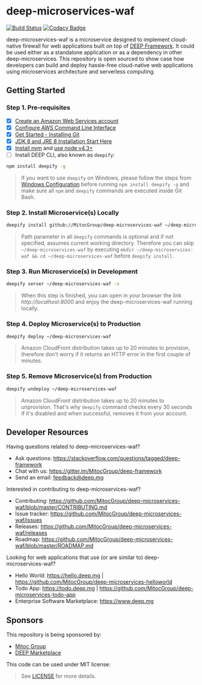 deep-microservices-waf
======================

[![Build Status](https://travis-ci.org/MitocGroup/deep-microservices-waf.svg?branch=master)](https://travis-ci.org/MitocGroup/deep-microservices-waf)
[![Codacy Badge](https://api.codacy.com/project/badge/coverage/1ad2d529275e490cb61700b3c20f771a)](https://www.codacy.com/app/MitocGroup/deep-microservices-waf)

deep-microservices-waf is a microservice designed to implement cloud-native firewall for web applications
built on top of [DEEP Framework](https://github.com/MitocGroup/deep-framework). It could be used either
as a standalone application or as a dependency in other deep-microservices. This repository is open
sourced to show case how developers can build and deploy hassle-free cloud-native web applications
using microservices architecture and serverless computing.


## Getting Started

### Step 1. Pre-requisites

- [x] [Create an Amazon Web Services account](https://www.youtube.com/watch?v=WviHsoz8yHk)
- [x] [Configure AWS Command Line Interface](https://docs.aws.amazon.com/cli/latest/userguide/cli-chap-getting-started.html)
- [x] [Get Started - Installing Git](https://git-scm.com/book/en/v2/Getting-Started-Installing-Git)
- [x] [JDK 8 and JRE 8 Installation Start Here](https://docs.oracle.com/javase/8/docs/technotes/guides/install/install_overview.html)
- [x] [Install nvm](https://github.com/creationix/nvm#install-script) and [use node v4.3+](https://github.com/creationix/nvm#usage)
- [ ] Install DEEP CLI, also known as `deepify`:

```bash
npm install deepify -g
```

> If you want to use `deepify` on Windows, please follow the steps from
[Windows Configuration](https://github.com/MitocGroup/deep-framework/blob/master/docs/windows.md)
before running `npm install deepify -g` and make sure all `npm` and `deepify` commands are executed
inside Git Bash.

### Step 2. Install Microservice(s) Locally

```bash
deepify install github://MitocGroup/deep-microservices-waf ~/deep-microservices-waf
```

> Path parameter in all `deepify` commands is optional and if not specified, assumes current
working directory. Therefore you can skip `~/deep-microservices-waf` by executing
`mkdir ~/deep-microservices-waf && cd ~/deep-microservices-waf` before `deepify install`.

### Step 3. Run Microservice(s) in Development

```bash
deepify server ~/deep-microservices-waf -o
```

> When this step is finished, you can open in your browser the link *http://localhost:8000*
and enjoy the deep-microservices-waf running locally.

### Step 4. Deploy Microservice(s) to Production

```bash
deepify deploy ~/deep-microservices-waf
```

> Amazon CloudFront distribution takes up to 20 minutes to provision, therefore don’t worry
if it returns an HTTP error in the first couple of minutes.

### Step 5. Remove Microservice(s) from Production

```bash
deepify undeploy ~/deep-microservices-waf
```

> Amazon CloudFront distribution takes up to 20 minutes to unprovision. That's why `deepify`
command checks every 30 seconds if it's disabled and when successful, removes it from your account.


## Developer Resources

Having questions related to deep-microservices-waf?

- Ask questions: https://stackoverflow.com/questions/tagged/deep-framework
- Chat with us: https://gitter.im/MitocGroup/deep-framework
- Send an email: feedback@deep.mg

Interested in contributing to deep-microservices-waf?

- Contributing: https://github.com/MitocGroup/deep-microservices-waf/blob/master/CONTRIBUTING.md
- Issue tracker: https://github.com/MitocGroup/deep-microservices-waf/issues
- Releases: https://github.com/MitocGroup/deep-microservices-waf/releases
- Roadmap: https://github.com/MitocGroup/deep-microservices-waf/blob/master/ROADMAP.md

Looking for web applications that use (or are similar to) deep-microservices-waf?

- Hello World: https://hello.deep.mg | https://github.com/MitocGroup/deep-microservices-helloworld
- Todo App: https://todo.deep.mg | https://github.com/MitocGroup/deep-microservices-todo-app
- Enterprise Software Marketplace: https://www.deep.mg


## Sponsors

This repository is being sponsored by:
- [Mitoc Group](https://www.mitocgroup.com)
- [DEEP Marketplace](https://www.deep.mg)

This code can be used under MIT license:
> See [LICENSE](https://github.com/MitocGroup/deep-microservices-waf/blob/master/LICENSE) for more details.

